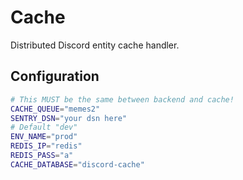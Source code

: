 # Cache

Distributed Discord entity cache handler.

## Configuration

```Bash
# This MUST be the same between backend and cache!
CACHE_QUEUE="memes2"
SENTRY_DSN="your dsn here"
# Default "dev"
ENV_NAME="prod"
REDIS_IP="redis"
REDIS_PASS="a"
CACHE_DATABASE="discord-cache"
```